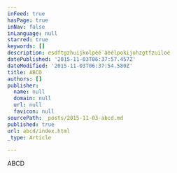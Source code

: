 ```yaml
---
inFeed: true
hasPage: true
inNav: false
inLanguage: null
starred: true
keywords: []
description: esdftgzhuijkolpèé¨àèélpokijuhzgtfzuiloé
datePublished: '2015-11-03T06:37:57.457Z'
dateModified: '2015-11-03T06:37:54.580Z'
title: ABCD
authors: []
publisher:
  name: null
  domain: null
  url: null
  favicon: null
sourcePath: _posts/2015-11-03-abcd.md
published: true
url: abcd/index.html
_type: Article

---
```

ABCD